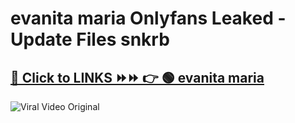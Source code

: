 
 # evanita maria Onlyfans Leaked - Update Files snkrb

## <h2><a href="https://clipsfans.com/evanita_maria&ref=git">🔗 Click to LINKS ⏩⏩ 👉 🟢 evanita maria </a></h2>

<a href="https://clipsfans.com/evanita_maria&ref=git" rel="nofollow" data-target="animated-image.originalLink"><img src="https://i.ibb.co.com/xMMVF88/686577567.gif" alt="Viral Video Original" style="max-width: 100%; display: inline-block;" data-target="animated-image.originalImage"></a>

